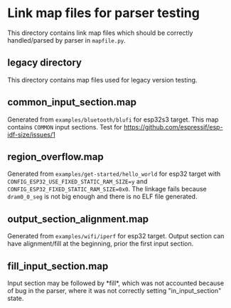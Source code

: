 # Link map files for parser testing

This directory contains link map files which should be correctly
handled/parsed by parser in `mapfile.py`.


## legacy directory

This directory contains map files used for legacy version testing.


## common_input_section.map

Generated from `examples/bluetooth/blufi` for esp32s3 target. This map contains
`COMMON` input sections. Test for https://github.com/espressif/esp-idf-size/issues/1


## region_overflow.map

Generated from `examples/get-started/hello_world` for esp32 target with
`CONFIG_ESP32_USE_FIXED_STATIC_RAM_SIZE=y` and `CONFIG_ESP32_FIXED_STATIC_RAM_SIZE=0x0`.
The linkage fails because `dram0_0_seg` is not big enough and there is no ELF file
generated.


## output_section_alignment.map

Generated from `examples/wifi/iperf` for esp32 target. Output section can have
alignment/fill at the beginning, prior the first input section.


## fill_input_section.map

Input section may be followed by \*fill\*, which was not accounted because
of bug in the parser, where it was not correctly setting "in_input_section"
state.
